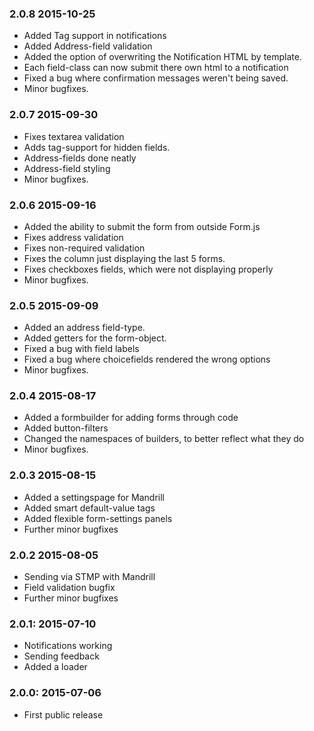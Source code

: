 ### 2.0.8 2015-10-25

* Added Tag support in notifications
* Added Address-field validation
* Added the option of overwriting the Notification HTML by template.
* Each field-class can now submit there own html to a notification
* Fixed a bug where confirmation messages weren't being saved.
* Minor bugfixes.


### 2.0.7 2015-09-30

* Fixes textarea validation
* Adds tag-support for hidden fields.
* Address-fields done neatly
* Address-field styling
* Minor bugfixes.



### 2.0.6 2015-09-16

* Added the ability to submit the form from outside Form.js
* Fixes address validation
* Fixes non-required validation
* Fixes the column just displaying the last 5 forms.
* Fixes checkboxes fields, which were not displaying properly
* Minor bugfixes.



### 2.0.5 2015-09-09

* Added an address field-type.
* Added getters for the form-object.
* Fixed a bug with field labels
* Fixed a bug where choicefields rendered the wrong options
* Minor bugfixes.



### 2.0.4 2015-08-17

* Added a formbuilder for adding forms through code
* Added button-filters
* Changed the namespaces of builders, to better reflect what they do
* Minor bugfixes.


### 2.0.3 2015-08-15

* Added a settingspage for Mandrill
* Added smart default-value tags
* Added flexible form-settings panels
* Further minor bugfixes


### 2.0.2 2015-08-05

* Sending via STMP with Mandrill
* Field validation bugfix
* Further minor bugfixes


### 2.0.1: 2015-07-10

* Notifications working
* Sending feedback
* Added a loader


### 2.0.0: 	2015-07-06

* First public release
